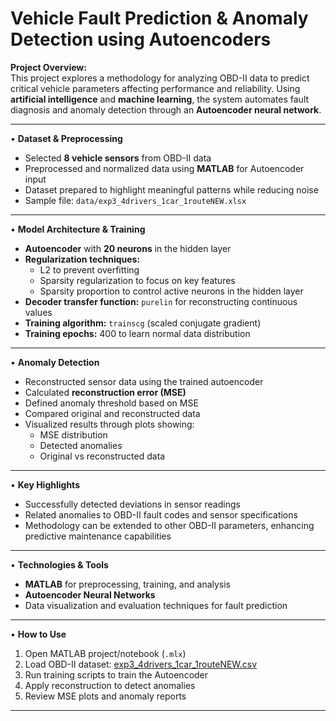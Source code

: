 
# Vehicle Fault Prediction & Anomaly Detection using Autoencoders

**Project Overview:**  
This project explores a methodology for analyzing OBD-II data to predict critical vehicle parameters affecting performance and reliability. Using **artificial intelligence** and **machine learning**, the system automates fault diagnosis and anomaly detection through an **Autoencoder neural network**.

---

• **Dataset & Preprocessing**
- Selected **8 vehicle sensors** from OBD-II data  
- Preprocessed and normalized data using **MATLAB** for Autoencoder input  
- Dataset prepared to highlight meaningful patterns while reducing noise
- Sample file: `data/exp3_4drivers_1car_1routeNEW.xlsx`

---

• **Model Architecture & Training**
- **Autoencoder** with **20 neurons** in the hidden layer  
- **Regularization techniques:**  
  - L2 to prevent overfitting  
  - Sparsity regularization to focus on key features  
  - Sparsity proportion to control active neurons in the hidden layer  
- **Decoder transfer function:** `purelin` for reconstructing continuous values  
- **Training algorithm:** `trainscg` (scaled conjugate gradient)  
- **Training epochs:** 400 to learn normal data distribution  

---

• **Anomaly Detection**
- Reconstructed sensor data using the trained autoencoder  
- Calculated **reconstruction error (MSE)**  
- Defined anomaly threshold based on MSE  
- Compared original and reconstructed data  
- Visualized results through plots showing:  
  - MSE distribution  
  - Detected anomalies  
  - Original vs reconstructed data  

---

• **Key Highlights**
- Successfully detected deviations in sensor readings  
- Related anomalies to OBD-II fault codes and sensor specifications  
- Methodology can be extended to other OBD-II parameters, enhancing predictive maintenance capabilities

---

• **Technologies & Tools**
- **MATLAB** for preprocessing, training, and analysis  
- **Autoencoder Neural Networks**  
- Data visualization and evaluation techniques for fault prediction

---

• **How to Use**
1. Open MATLAB project/notebook (`.mlx`)  
2. Load OBD-II dataset: [exp3_4drivers_1car_1routeNEW.csv](OBD-II%20data/exp3_4drivers_1car_1routeNEW.csv)
3. Run training scripts to train the Autoencoder  
4. Apply reconstruction to detect anomalies  
5. Review MSE plots and anomaly reports

---

